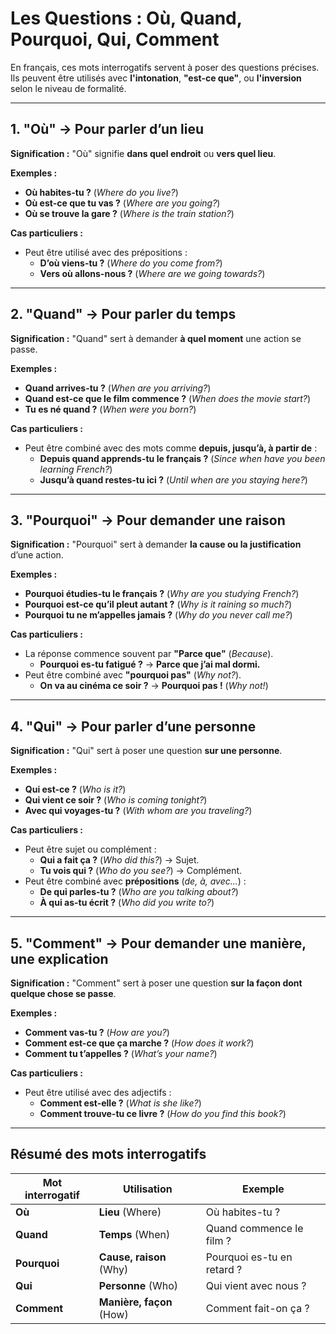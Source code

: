 # **Les Questions : Où, Quand, Pourquoi, Qui, Comment**  

En français, ces mots interrogatifs servent à poser des questions précises. Ils peuvent être utilisés avec **l'intonation**, **"est-ce que"**, ou **l'inversion** selon le niveau de formalité.  

---

## **1. "Où" → Pour parler d’un lieu**  

**Signification :** "Où" signifie **dans quel endroit** ou **vers quel lieu**.  

**Exemples :**  
- **Où habites-tu ?** (*Where do you live?*)  
- **Où est-ce que tu vas ?** (*Where are you going?*)  
- **Où se trouve la gare ?** (*Where is the train station?*)  

**Cas particuliers :**  
- Peut être utilisé avec des prépositions :  
  - **D’où viens-tu ?** (*Where do you come from?*)  
  - **Vers où allons-nous ?** (*Where are we going towards?*)  

---

## **2. "Quand" → Pour parler du temps**  

**Signification :** "Quand" sert à demander **à quel moment** une action se passe.  

**Exemples :**  
- **Quand arrives-tu ?** (*When are you arriving?*)  
- **Quand est-ce que le film commence ?** (*When does the movie start?*)  
- **Tu es né quand ?** (*When were you born?*)  

**Cas particuliers :**  
- Peut être combiné avec des mots comme **depuis, jusqu’à, à partir de** :  
  - **Depuis quand apprends-tu le français ?** (*Since when have you been learning French?*)  
  - **Jusqu’à quand restes-tu ici ?** (*Until when are you staying here?*)  

---

## **3. "Pourquoi" → Pour demander une raison**  

**Signification :** "Pourquoi" sert à demander **la cause ou la justification** d’une action.  

**Exemples :**  
- **Pourquoi étudies-tu le français ?** (*Why are you studying French?*)  
- **Pourquoi est-ce qu’il pleut autant ?** (*Why is it raining so much?*)  
- **Pourquoi tu ne m’appelles jamais ?** (*Why do you never call me?*)  

**Cas particuliers :**  
- La réponse commence souvent par **"Parce que"** (*Because*).  
  - **Pourquoi es-tu fatigué ?** → **Parce que j’ai mal dormi.**  
- Peut être combiné avec **"pourquoi pas"** (*Why not?*).  
  - **On va au cinéma ce soir ?** → **Pourquoi pas !** (*Why not!*)  

---

## **4. "Qui" → Pour parler d’une personne**  

**Signification :** "Qui" sert à poser une question **sur une personne**.  

**Exemples :**  
- **Qui est-ce ?** (*Who is it?*)  
- **Qui vient ce soir ?** (*Who is coming tonight?*)  
- **Avec qui voyages-tu ?** (*With whom are you traveling?*)  

**Cas particuliers :**  
- Peut être sujet ou complément :  
  - **Qui a fait ça ?** (*Who did this?*) → Sujet.  
  - **Tu vois qui ?** (*Who do you see?*) → Complément.  
- Peut être combiné avec **prépositions** (*de, à, avec...*) :  
  - **De qui parles-tu ?** (*Who are you talking about?*)  
  - **À qui as-tu écrit ?** (*Who did you write to?*)  

---

## **5. "Comment" → Pour demander une manière, une explication**  

**Signification :** "Comment" sert à poser une question **sur la façon dont quelque chose se passe**.  

**Exemples :**  
- **Comment vas-tu ?** (*How are you?*)  
- **Comment est-ce que ça marche ?** (*How does it work?*)  
- **Comment tu t’appelles ?** (*What’s your name?*)  

**Cas particuliers :**  
- Peut être utilisé avec des adjectifs :  
  - **Comment est-elle ?** (*What is she like?*)  
  - **Comment trouve-tu ce livre ?** (*How do you find this book?*)  

---

## **Résumé des mots interrogatifs**  

| **Mot interrogatif** | **Utilisation** | **Exemple** |
|---------------------|---------------|------------|
| **Où** | **Lieu** (Where) | Où habites-tu ? |
| **Quand** | **Temps** (When) | Quand commence le film ? |
| **Pourquoi** | **Cause, raison** (Why) | Pourquoi es-tu en retard ? |
| **Qui** | **Personne** (Who) | Qui vient avec nous ? |
| **Comment** | **Manière, façon** (How) | Comment fait-on ça ? |
